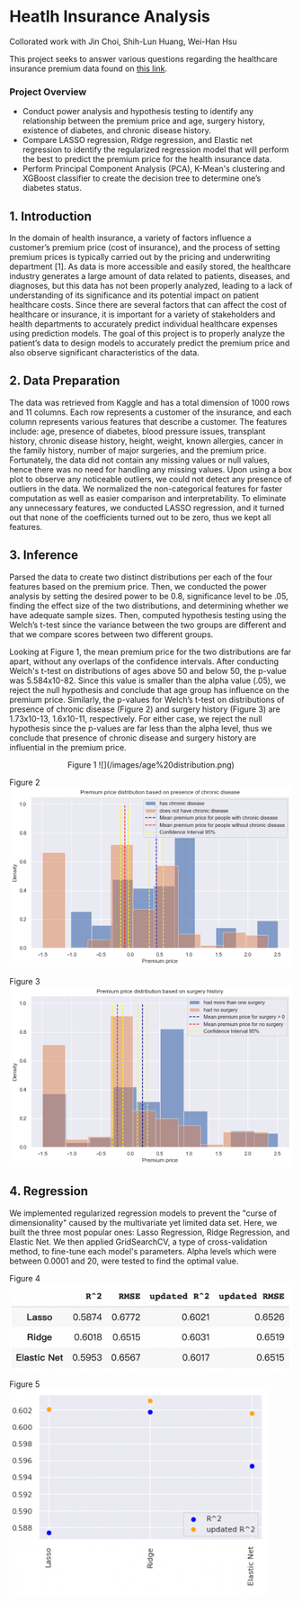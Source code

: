 # Heatlh Insurance Analysis

Collorated work with Jin Choi, Shih-Lun Huang, Wei-Han Hsu

This project seeks to answer various questions regarding the healthcare insurance premium data found on [this link](https://www.kaggle.com/datasets/tejashvi14/medical-insurance-premium-prediction).

### Project Overview
* Conduct power analysis and hypothesis testing to identify any relationship between the premium price and age, surgery history, existence of diabetes, and chronic disease history. 
* Compare LASSO regression, Ridge regression, and Elastic net regression to identify the regularized regression model that will perform the best to predict the premium price for the health insurance data.
* Perform Principal Component Analysis (PCA), K-Mean's clustering and XGBoost classifier to create the decision tree to determine one’s diabetes status. 

## 1. Introduction

In the domain of health insurance, a variety of factors influence a customer’s premium price (cost of insurance), and the process of setting premium prices is typically carried out by the pricing and underwriting department [1]. As data is more accessible and easily stored, the healthcare industry generates a large amount of data related to patients, diseases, and diagnoses, but this data has not been properly analyzed, leading to a lack of understanding of its significance and its potential impact on patient healthcare costs. Since there are several factors that can affect the cost of healthcare or insurance, it is important for a variety of stakeholders and health departments to accurately predict individual healthcare expenses using prediction models. The goal of this project is to properly analyze the patient’s data to design models to accurately predict the premium price and also observe significant characteristics of the data.

## 2. Data Preparation

The data was retrieved from Kaggle and has a total dimension of 1000 rows and 11 columns. Each row represents a customer of the insurance, and each column represents various features that describe a customer. The features include: age, presence of diabetes, blood pressure issues, transplant history, chronic disease history, height, weight, known allergies, cancer in the family history, number of major surgeries, and the premium price.
Fortunately, the data did not contain any missing values or null values, hence there was no need for handling any missing values. Upon using a box plot to observe any noticeable outliers, we could not detect any presence of outliers in the data. We normalized the non-categorical features for faster computation as well as easier comparison and interpretability. To eliminate any unnecessary features, we conducted LASSO regression, and it turned out that none of the coefficients turned out to be zero, thus we kept all features.

## 3. Inference

Parsed the data to create two distinct distributions per each of the four features based on the premium price. Then, we conducted the power analysis by setting the desired power to be 0.8, significance level to be .05, finding the effect size of the two distributions, and determining whether we have adequate sample sizes. Then, computed hypothesis testing using the Welch’s t-test since the variance between the two groups are different and that we compare scores between two different groups.

Looking at Figure 1, the mean premium price for the two distributions are far apart, without any overlaps of the confidence intervals. After conducting Welch's t-test on distributions of ages above 50 and below 50, the p-value was 5.584x10-82. Since this value is smaller than the alpha value (.05), we reject the null hypothesis and conclude that age group has influence on the premium price. Similarly, the p-values for Welch’s t-test on distributions of presence of chronic disease (Figure 2) and surgery history (Figure 3) are 1.73x10-13, 1.6x10-11, respectively. For either case, we reject the null hypothesis since the p-values are far less than the alpha level, thus we conclude that presence of chronic disease and surgery history are influential in the premium price.

<p align="center">
  Figure 1
  ![](/images/age%20distribution.png)
</p>




Figure 2 
![](/images/chronic%20distribution.png)

Figure 3
![](/images/surgery%20distribution.png)

## 4. Regression

We implemented regularized regression models to prevent the "curse of dimensionality" caused by the multivariate yet limited data set. Here, we built the three most popular ones: Lasso Regression, Ridge Regression, and Elastic Net. We then applied GridSearchCV, a type of cross-validation method, to fine-tune each model's parameters. Alpha levels which were between 0.0001 and 20, were tested to find the optimal value.  

Figure 4
![](/images/regression_result.png)

Figure 5
![](/images/regression_graph.png)


